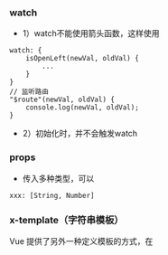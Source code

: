 ### watch

* 1）watch不能使用箭头函数，这样使用

```
watch: {
	isOpenLeft(newVal, oldVal) {
		...
	}
}
// 监听路由
"$route"(newVal, oldVal) {
	console.log(newVal, oldVal);
}
```

* 2）初始化时，并不会触发watch

### props

* 传入多种类型，可以

```
xxx: [String, Number]
```

### x-template（字符串模板）

Vue 提供了另外一种定义模板的方式，在 <script> 标签里使用 text/x-template 类型，并且指定一个 id，将这个 id 赋给 template

```
javascript
    <my-component></my-component>
    <script type="text/x-template" id="my-component">
        <div>你可以在这个 script 标签中书写模板的HTML</div>
    </script>
javascript
    Vue.component('my-component'.{
    	template:'#my-component'
    })
```

### computed

### 深度作用选择器

```
/deep/.el-card__header {}
::v-deep .el-card__header {}
>>> .el-card__header {}
```

### ref
* 1）ref放在标签上，拿到的是原生节点
* 2）ref放在组件上，拿到的是组件对象

### v-bind="$attrs"

* $attrs接收的是除class和style之外父组件传来的属性
* 作用等同于展开了传进来的所有属性（除class和style之外）

![image-20200709235459935](C:\Users\asus\AppData\Roaming\Typora\typora-user-images\image-20200709235459935.png)

以下是添加了inheritAttrs: false之后的结果（div没有继承type和自定义的a属性）

kInput.vue：

![image-20200709235514985](C:\Users\asus\AppData\Roaming\Typora\typora-user-images\image-20200709235514985.png)

### inheritAttrs: false

```
// 避免顶层容器继承属性，但class和style还是不会被$attrs所引用
export default {
	inheritAttrs: false,
	...
}
```

> 路由懒加载 - 给对应的js添加别名

```
const routes = [
	{
		...,
		component: () => import(/* webpackChunkName: "about" */'../views/About.vue')
	}
];
```

###  v-model上的三个修饰符
> .lazy
* 修饰符.lazy的作用相当于把input标签的input事件换成了change事件
* 在光标离开之后才会同步
```
<input v-model.lazy="msg" />
{{msg}}
```
> .number
* 修饰符会把input里输入的变成真正的数字类型（如果不加，即使type="number"时也是string）
```
<input type="number" v-model.number="msg" />
{{ typeof msg }} // "number"
```
> .trim
* 移除左右的空格
```
<input  v-model.trim="msg" />
{{ msg }} 
```

### vue版本升级
```
vue add vue-next
```

### v-on监听多个方法
```
<input type="text" v-on="{ input:onInput,focus:onFocus,blur:onBlur, }">
```

### Vue的属性如果是通过$开头的，默认不会将这个属性挂载的vue实例上